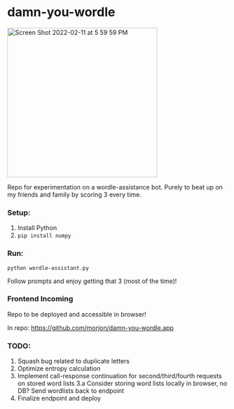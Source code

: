 # damn-you-wordle

<img width="342" alt="Screen Shot 2022-02-11 at 5 59 59 PM" src="https://user-images.githubusercontent.com/19414170/153692034-ad3bd110-4216-4212-a22c-35b676b59cee.png">

Repo for experimentation on a wordle-assistance bot. Purely to beat up on my friends and family by scoring 3 every time.

### Setup:

1. Install Python
2. `pip install numpy`

### Run: 

`python wordle-assistant.py`

Follow prompts and enjoy getting that 3 (most of the time)!

### Frontend Incoming

Repo to be deployed and accessible in browser!

In repo: https://github.com/morjon/damn-you-wordle.app


### TODO: 

1. Squash bug related to duplicate letters
2. Optimize entropy calculation
3. Implement call-response continuation for second/third/fourth requests on stored word lists 
	3.a  Consider storing word lists locally in browser, no DB? Send wordlists back to endpoint
4. Finalize endpoint and deploy

